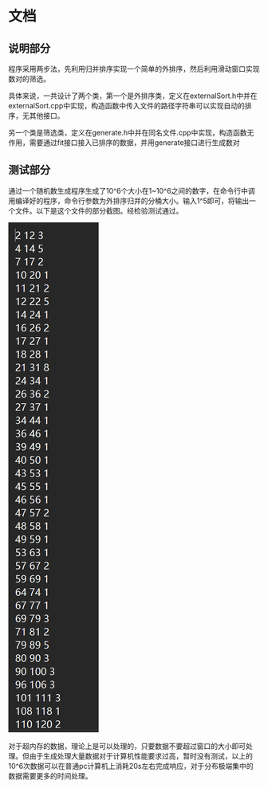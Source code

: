 # 文档

## 说明部分

程序采用两步法，先利用归并排序实现一个简单的外排序，然后利用滑动窗口实现数对的筛选。

具体来说，一共设计了两个类，第一个是外排序类，定义在externalSort.h中并在externalSort.cpp中实现，构造函数中传入文件的路径字符串可以实现自动的排序，无其他接口。

另一个类是筛选类，定义在generate.h中并在同名文件.cpp中实现，构造函数无作用，需要通过fit接口接入已排序的数据，并用generate接口进行生成数对



## 测试部分

通过一个随机数生成程序生成了10^6个大小在1~10^6之间的数字，在命令行中调用编译好的程序，命令行参数为外排序归并的分桶大小。输入1^5即可，将输出一个文件。以下是这个文件的部分截图。经检验测试通过。

![test](./imgs/test.png)

对于超内存的数据，理论上是可以处理的，只要数据不要超过窗口的大小即可处理。但由于生成处理大量数据对于计算机性能要求过高，暂时没有测试，以上的10^6次数据可以在普通pc计算机上消耗20s左右完成响应，对于分布极端集中的数据需要更多的时间处理。